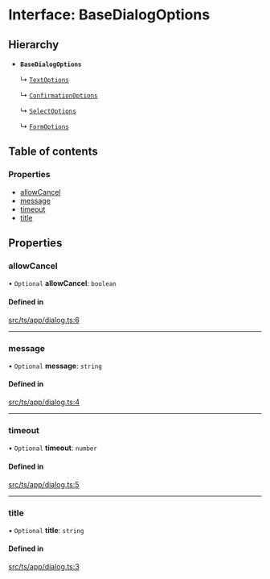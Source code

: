 # Interface: BaseDialogOptions

## Hierarchy

- **`BaseDialogOptions`**

  ↳ [`TextOptions`](TextOptions.md)

  ↳ [`ConfirmationOptions`](ConfirmationOptions.md)

  ↳ [`SelectOptions`](SelectOptions.md)

  ↳ [`FormOptions`](FormOptions.md)

## Table of contents

### Properties

- [allowCancel](BaseDialogOptions.md#allowcancel)
- [message](BaseDialogOptions.md#message)
- [timeout](BaseDialogOptions.md#timeout)
- [title](BaseDialogOptions.md#title)

## Properties

### allowCancel

• `Optional` **allowCancel**: `boolean`

#### Defined in

[src/ts/app/dialog.ts:6](https://gitlab.com/i3-market/code/wp3/t3.2/i3m-wallet-monorepo/-/blob/845b7ae/packages/base-wallet/src/ts/app/dialog.ts#L6)

___

### message

• `Optional` **message**: `string`

#### Defined in

[src/ts/app/dialog.ts:4](https://gitlab.com/i3-market/code/wp3/t3.2/i3m-wallet-monorepo/-/blob/845b7ae/packages/base-wallet/src/ts/app/dialog.ts#L4)

___

### timeout

• `Optional` **timeout**: `number`

#### Defined in

[src/ts/app/dialog.ts:5](https://gitlab.com/i3-market/code/wp3/t3.2/i3m-wallet-monorepo/-/blob/845b7ae/packages/base-wallet/src/ts/app/dialog.ts#L5)

___

### title

• `Optional` **title**: `string`

#### Defined in

[src/ts/app/dialog.ts:3](https://gitlab.com/i3-market/code/wp3/t3.2/i3m-wallet-monorepo/-/blob/845b7ae/packages/base-wallet/src/ts/app/dialog.ts#L3)
